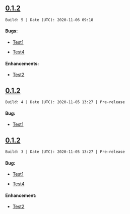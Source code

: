 ## [0.1.2](https://github.com/Suplanus/GitHubReleaser/releases/tag/0.1.2.5)

`Build: 5 | Date (UTC): 2020-11-06 09:18`

#### Bugs:
- [Test1](https://github.com/Suplanus/GitHubReleaser/issues/2)
- [Test4](https://github.com/Suplanus/GitHubReleaser/issues/5)

#### Enhancements:
- [Test2](https://github.com/Suplanus/GitHubReleaser/issues/3)

## [0.1.2](https://github.com/Suplanus/GitHubReleaser/releases/tag/0.1.2.4)

`Build: 4 | Date (UTC): 2020-11-05 13:27 | Pre-release`


#### Bug:
- [Test1](https://github.com/Suplanus/GitHubReleaser/issues/2)

## [0.1.2](https://github.com/Suplanus/GitHubReleaser/releases/tag/0.1.2.3)

`Build: 3 | Date (UTC): 2020-11-05 13:27 | Pre-release`


#### Bug:
- [Test1](https://github.com/Suplanus/GitHubReleaser/issues/2)
- [Test4](https://github.com/Suplanus/GitHubReleaser/issues/5)

#### Enhancement:
- [Test2](https://github.com/Suplanus/GitHubReleaser/issues/3)

